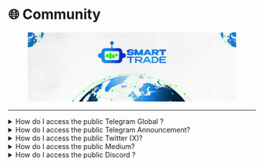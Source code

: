 # 🌐 Community



<figure><img src="../.gitbook/assets/covergitbook.png" alt=""><figcaption></figcaption></figure>

***

<details>

<summary>How do I access the public Telegram Global ?</summary>

[-> click here <-](https://t.me/SmartTradePortal)

</details>

<details>

<summary>How do I access the public Telegram Announcement?</summary>

[-> click here <-](https://t.me/SmartTradeANN)

</details>

<details>

<summary>How do I access the public Twitter (X)?</summary>

[-> click here <-](https://twitter.com/smarttradebot)

</details>

<details>

<summary>How do I access the public Medium?</summary>

[-> click here <-](https://medium.com/@smarttradebot)

</details>

<details>

<summary>How do I access the public Discord ?</summary>

[-> click here <-](https://discord.gg/PqzcM7pyBE)

</details>
